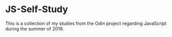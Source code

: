 # JS-Self-Study

This is a collection of my studies from the Odin project regarding JavaScript during the summer of 2019.
